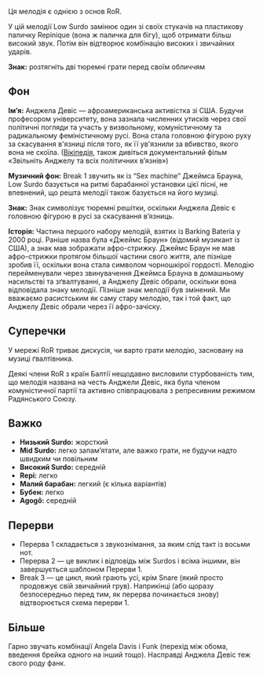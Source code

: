Ця мелодія є однією з основ RoR.

У цій мелодії Low Surdo замінює один зі своїх стукачів на пластикову паличку
Repinique (вона ж паличка для бігу), щоб отримати більш високий звук. Потім він
відтворює комбінацію високих і звичайних ударів.

**Знак:** розтягніть дві тюремні грати перед своїм обличчям

## Фон

**Ім’я:** Анджела Девіс — афроамериканська активістка зі США. Будучи професором
університету, вона зазнала численних утисків через свої політичні погляди та
участь у визвольному, комуністичному та радикальному феміністичному русі. Вона
стала головною фігурою руху за скасування в'язниці після того, як її ув'язнили
за вбивство, якого вона не скоїла.
([Вікіпедія](https://en.wikipedia.org/wiki/Angela_Davis), також дивіться
документальний фільм «Звільніть Анджелу та всіх політичних в’язнів»)

**Музичний фон:** Break 1 звучить як із “Sex machine” Джеймса Брауна, Low Surdo
базується на ритмі барабанної установки цієї пісні, не впевнений, що решта
мелодії також базується на його музиці.

**Знак:** Знак символізує тюремні решітки, оскільки Анджела Девіс є головною
фігурою в русі за скасування в’язниць.

**Історія:** Частина першого набору мелодій, взятих із Barking Bateria у 2000
році. Раніше назва була «Джеймс Браун» (відомий музикант із США), а знак мав
зображати афро-стрижку. Джеймс Браун не мав афро-стрижки протягом більшої
частини свого життя, але пізніше зробив її, оскільки вона стала символом
чорношкірої гордості. Мелодію перейменували через звинувачення Джеймса Брауна в
домашньому насильстві та зґвалтуванні, а Анджелу Девіс обрали, оскільки вона
відповідала знаку мелодії. Пізніше знак мелодії був змінений. Ми вважаємо
расистським як саму стару мелодію, так і той факт, що Анджелу Девіс обрали через
її афро-зачіску.

## Суперечки

У мережі RoR триває дискусія, чи варто грати мелодію, засновану на музиці
ґвалтівника.

Деякі члени RoR з країн Балтії нещодавно висловили стурбованість тим, що мелодія
названа на честь Анджели Девіс, яка була членом комуністичної партії та активно
співпрацювала з репресивним режимом Радянського Союзу.

## Важко

* **Низький Surdo:** жорсткий
* **Mid Surdo:** легко запам’ятати, але важко грати, не будучи надто швидким чи
  повільним
* **Високий Surdo:** середній
* **Repi:** легко
* **Малий барабан:** легкий (є кілька варіантів)
* **Бубен:** легко
* **Agogô:** середній

## Перерви

* Перерва 1 складається з звукознімання, за яким слід такт із восьми нот.
* Перерва 2 — це виклик і відповідь між Surdos і всіма іншими, він завершується
  шаблоном Перерви 1.
* Break 3 — це цикл, який грають усі, крім Snare (який просто продовжує свій
  звичайний грув). Наприкінці (або щоразу безпосередньо перед тим, як перерва
  починається знову) відтворюється схема перерви 1.

## Більше

Гарно звучать комбінації Angela Davis і Funk (перехід між обома, введення брейка
одного на інший тощо). Насправді Анджела Девіс теж свого роду фанк.

